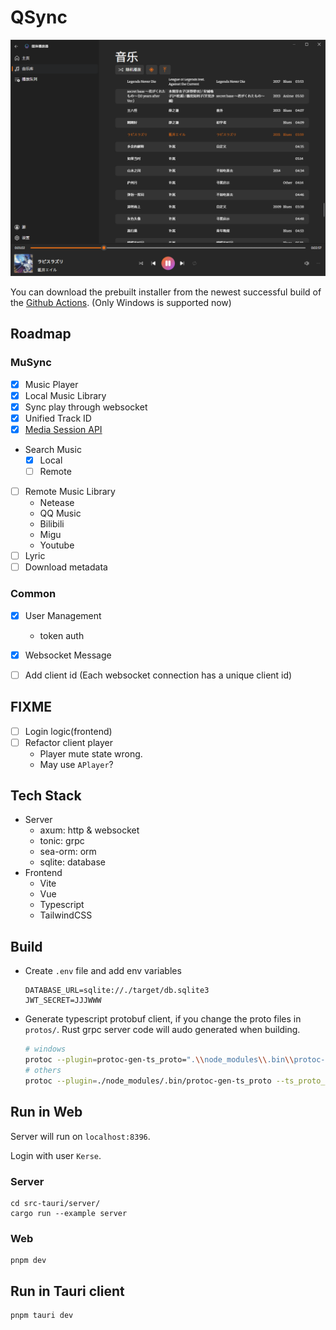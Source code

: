 # QSync

![playing](docs/img/playing.png)

You can download the prebuilt installer from the newest successful build of the [Github Actions](https://github.com/Discreater/QSync/actions). (Only Windows is supported now)

## Roadmap

### MuSync
- [x] Music Player
- [x] Local Music Library
- [x] Sync play through websocket
- [x] Unified Track ID
- [x] [Media Session API](https://developer.mozilla.org/en-US/docs/Web/API/MediaSession)
- Search Music
   - [x] Local
   - [ ] Remote
- [ ] Remote Music Library
   - Netease
   - QQ Music
   - Bilibili
   - Migu
   - Youtube
- [ ] Lyric
- [ ] Download metadata

### Common

- [x] User Management
   - token auth
- [x] Websocket Message
- [ ] Add client id (Each websocket connection has a unique client id)


## FIXME
- [ ] Login logic(frontend)
- [ ] Refactor client player
   - Player mute state wrong.
   - May use `APlayer`?

## Tech Stack

- Server
   - axum: http & websocket
   - tonic: grpc
   - sea-orm: orm
   - sqlite: database
- Frontend
   - Vite
   - Vue
   - Typescript
   - TailwindCSS

## Build

- Create `.env` file and add env variables
   ```env
   DATABASE_URL=sqlite://./target/db.sqlite3
   JWT_SECRET=JJJWWW
   ```

- Generate typescript protobuf client, if you change the proto files in `protos/`. Rust grpc server code will audo generated when building.
   ```bash
   # windows
   protoc --plugin=protoc-gen-ts_proto=".\\node_modules\\.bin\\protoc-gen-ts_proto.cmd" --ts_proto_out=./src/generated --ts_proto_opt=esModuleInterop=true --ts_proto_opt=outputClientImpl=grpc-web ./protos/musync.proto
   # others
   protoc --plugin=./node_modules/.bin/protoc-gen-ts_proto --ts_proto_out=./src/generated --ts_proto_opt=esModuleInterop=true --ts_proto_opt=outputClientImpl=grpc-web ./protos/musync.proto
   ```

## Run in Web

Server will run on `localhost:8396`.

Login with user `Kerse`.

### Server
```
cd src-tauri/server/
cargo run --example server
```

### Web
```
pnpm dev
```

## Run in Tauri client
```
pnpm tauri dev
```
